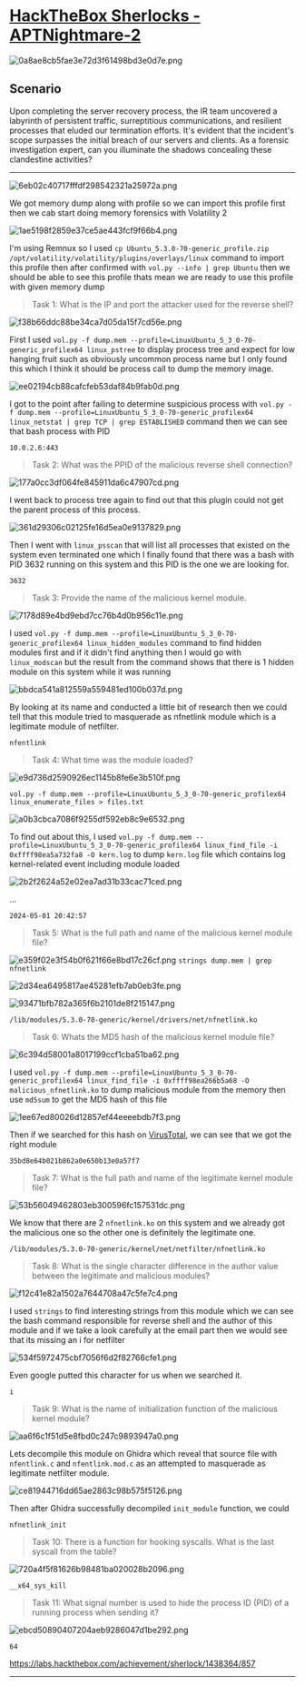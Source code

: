 # [HackTheBox Sherlocks - APTNightmare-2](https://app.hackthebox.com/sherlocks/APTNightmare-2)
![0a8ae8cb5fae3e72d3f61498bd3e0d7e.png](../../../_resources/0a8ae8cb5fae3e72d3f61498bd3e0d7e.png)
## Scenario

Upon completing the server recovery process, the IR team uncovered a labyrinth of persistent traffic, surreptitious communications, and resilient processes that eluded our termination efforts. It's evident that the incident's scope surpasses the initial breach of our servers and clients. As a forensic investigation expert, can you illuminate the shadows concealing these clandestine activities?
* * *
![6eb02c40717fffdf298542321a25972a.png](../../../_resources/6eb02c40717fffdf298542321a25972a.png)

We got memory dump along with profile so we can import this profile first then we cab start doing memory forensics with Volatility 2

![1ae5198f2859e37ce5ae443fcf9f66b4.png](../../../_resources/1ae5198f2859e37ce5ae443fcf9f66b4.png)

I'm using Remnux so I used `cp Ubuntu_5.3.0-70-generic_profile.zip /opt/volatility/volatility/plugins/overlays/linux` command to import this profile then after confirmed with `vol.py --info | grep Ubuntu` then we should be able to see this profile thats mean we are ready to use this profile with given memory dump

>Task 1: What is the IP and port the attacker used for the reverse shell?

![f38b66ddc88be34ca7d05da15f7cd56e.png](../../../_resources/f38b66ddc88be34ca7d05da15f7cd56e.png)

First I used `vol.py -f dump.mem --profile=LinuxUbuntu_5_3_0-70-generic_profilex64 linux_pstree` to display process tree and expect for low hanging fruit such as obviously uncommon process name but I only found this which I think it should be process call to dump the memory image.

![ee02194cb88cafcfeb53daf84b9fab0d.png](../../../_resources/ee02194cb88cafcfeb53daf84b9fab0d.png)

I got to the point after failing to determine suspicious process with `vol.py -f dump.mem --profile=LinuxUbuntu_5_3_0-70-generic_profilex64 linux_netstat | grep TCP | grep ESTABLISHED` command then we can see that bash process with PID 

```
10.0.2.6:443
```

>Task 2: What was the PPID of the malicious reverse shell connection?

![177a0cc3df064fe845911da6c47907cd.png](../../../_resources/177a0cc3df064fe845911da6c47907cd.png)

I went back to process tree again to find out that this plugin could not get the parent process of this process.

![361d29306c02125fe16d5ea0e9137829.png](../../../_resources/361d29306c02125fe16d5ea0e9137829.png)

Then I went with `linux_psscan` that will list all processes that existed on the system even terminated one which I finally found that there was a bash with PID 3632 running on this system and this PID is the one we are looking for.

```
3632
```

>Task 3: Provide the name of the malicious kernel module.

![7178d89e4bd9ebd7cc76b4d0b956c11e.png](../../../_resources/7178d89e4bd9ebd7cc76b4d0b956c11e.png)

I used `vol.py -f dump.mem --profile=LinuxUbuntu_5_3_0-70-generic_profilex64 linux_hidden_modules` command to find hidden modules first and if it didn't find anything then I would go with `linux_modscan` but the result from the command shows that there is 1 hidden module on this system while it was running 

![bbdca541a812559a559481ed100b037d.png](../../../_resources/bbdca541a812559a559481ed100b037d.png)

By looking at its name and conducted a little bit of research then we could tell that this module tried to masquerade as nfnetlink module which is a legitimate module of netfilter.

```
nfentlink
```

>Task 4: What time was the module loaded?

![e9d736d2590926ec1145b8fe6e3b510f.png](../../../_resources/e9d736d2590926ec1145b8fe6e3b510f.png)

`vol.py -f dump.mem --profile=LinuxUbuntu_5_3_0-70-generic_profilex64 linux_enumerate_files > files.txt`

![a0b3cbca7086f9255df592eb8c9e6532.png](../../../_resources/a0b3cbca7086f9255df592eb8c9e6532.png)

To find out about this, I used `vol.py -f dump.mem --profile=LinuxUbuntu_5_3_0-70-generic_profilex64 linux_find_file -i 0xffff98ea5a732fa8 -O kern.log` to dump `kern.log` file which contains log kernel-related event including module loaded 

![2b2f2624a52e02ea7ad31b33cac71ced.png](../../../_resources/2b2f2624a52e02ea7ad31b33cac71ced.png)

...

```
2024-05-01 20:42:57
```

>Task 5: What is the full path and name of the malicious kernel module file?

![e359f02e3f54b0f621f66e8bd17c26cf.png](../../../_resources/e359f02e3f54b0f621f66e8bd17c26cf.png)
`strings dump.mem | grep nfnetlink`

![2d34ea6495817ae45281efb7ab0eb3fe.png](../../../_resources/2d34ea6495817ae45281efb7ab0eb3fe.png)

![93471bfb782a365f6b2101de8f215147.png](../../../_resources/93471bfb782a365f6b2101de8f215147.png)

```
/lib/modules/5.3.0-70-generic/kernel/drivers/net/nfnetlink.ko
```

>Task 6: Whats the MD5 hash of the malicious kernel module file?

![6c394d58001a8017199ccf1cba51ba62.png](../../../_resources/6c394d58001a8017199ccf1cba51ba62.png)

I used `vol.py -f dump.mem --profile=LinuxUbuntu_5_3_0-70-generic_profilex64 linux_find_file -i 0xffff98ea266b5a68 -O malicious_nfnetlink.ko` to dump malicious module from the memory then use `md5sum` to get the MD5 hash of this file

![1ee67ed80026d12857ef44eeeebdb7f3.png](../../../_resources/1ee67ed80026d12857ef44eeeebdb7f3.png)

Then if we searched for this hash on [VirusTotal](https://www.virustotal.com/gui/file/3cdf556862470b38503f79d9d35e21008b11f19639a92538ee14dceaea228817), we can see that we got the right module

```
35bd8e64b021b862a0e650b13e0a57f7
```

>Task 7: What is the full path and name of the legitimate kernel module file?

![53b56049462803eb300596fc157531dc.png](../../../_resources/53b56049462803eb300596fc157531dc.png)

We know that there are 2 `nfnetlink.ko` on this system and we already got the malicious one so the other one is definitely the legitimate one.

```
/lib/modules/5.3.0-70-generic/kernel/net/netfilter/nfnetlink.ko
```

>Task 8: What is the single character difference in the author value between the legitimate and malicious modules?

![f12c41e82a1502a7644708a47c5fe7c4.png](../../../_resources/f12c41e82a1502a7644708a47c5fe7c4.png)

I used `strings` to find interesting strings from this module which we can see the bash command responsible for reverse shell and the author of this module and if we take a look carefully at the email part then we would see that its missing an i for netfilter 

![534f5972475cbf7056f6d2f82766cfe1.png](../../../_resources/534f5972475cbf7056f6d2f82766cfe1.png)

Even google putted this character for us when we searched it.

```
i
```

>Task 9: What is the name of initialization function of the malicious kernel module?

![aa6f6c1f51d5e8fbd0c247c9893947a0.png](../../../_resources/aa6f6c1f51d5e8fbd0c247c9893947a0.png)

Lets decompile this module on Ghidra which reveal that source file with `nfentlink.c` and `nfentlink.mod.c` as an attempted to masquerade as legitimate netfilter module.

![ce81944716dd65ae2863c98b575f5126.png](../../../_resources/ce81944716dd65ae2863c98b575f5126.png)

Then after Ghidra successfully decompiled `init_module` function, we could 

```
nfnetlink_init
```

>Task 10: There is a function for hooking syscalls. What is the last syscall from the table?

![720a4f5f81626b98481ba020028b2096.png](../../../_resources/720a4f5f81626b98481ba020028b2096.png)
```
__x64_sys_kill
```

>Task 11: What signal number is used to hide the process ID (PID) of a running process when sending it?

![ebcd50890407204aeb9286047d1be292.png](../../../_resources/ebcd50890407204aeb9286047d1be292.png)
```
64
```

https://labs.hackthebox.com/achievement/sherlock/1438364/857
* * *
